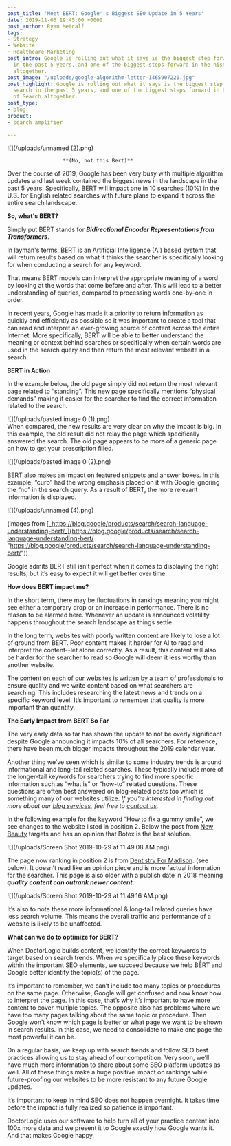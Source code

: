 ```yaml
---
post_title: 'Meet BERT: Google''s Biggest SEO Update in 5 Years'
date: 2019-11-05 19:45:00 +0000
post_author: Ryan Metcalf
tags:
- Strategy
- Website
- Healthcare-Marketing
post_intro: Google is rolling out what it says is the biggest step forward for search
  in the past 5 years, and one of the biggest steps forward in the history of Search
  altogether.
post_image: "/uploads/google-algorithm-letter-1465907220.jpg"
post_highlight: Google is rolling out what it says is the biggest step forward for
  search in the past 5 years, and one of the biggest steps forward in the history
  of Search altogether.
post_type:
- blog
product:
- search amplifier

---
```

![](/uploads/unnamed (2).png)

                      **(No, not this Bert)**

Over the course of 2019, Google has been very busy with multiple algorithm updates and last week contained the biggest news in the landscape in the past 5 years. Specifically, BERT will impact one in 10 searches (10%) in the U.S. for English related searches with future plans to expand it across the entire search landscape.

**So, what's  BERT?**

Simply put BERT stands for **_Bidirectional Encoder Representations from Transformers_**.

In layman's terms, BERT is an Artificial Intelligence (AI) based system that will return results based on what it thinks the searcher is specifically looking for when conducting a search for any keyword.

That means BERT models can interpret the appropriate meaning of a word by looking at the words that come before and after. This will lead to a better understanding of queries, compared to processing words one-by-one in order.

In recent years, Google has made it a priority to return information as quickly and efficiently as possible so it was important to create a tool that can read and interpret an ever-growing source of content across the entire Internet. More specifically, BERT will be able to better understand the meaning or context behind searches or specifically when certain words are used in the search query and then return the most relevant website in a search.

**BERT in Action**

In the example below, the old page simply did not return the most relevant page related to “standing”. This new page specifically mentions “physical demands” making it easier for the searcher to find the correct information related to the search.

![](/uploads/pasted image 0 (1).png)  
When compared, the new results are very clear on why the impact is big. In this example, the old result did not relay the page which specifically answered the search. The old page appears to be more of a generic page on how to get your prescription filled.

![](/uploads/pasted image 0 (2).png)

BERT also makes an impact on featured snippets and answer boxes. In this example, “curb” had the wrong emphasis placed on it with Google ignoring the “no” in the search query. As a result of BERT, the more relevant information is displayed.

![](/uploads/unnamed (4).png)

(images from [_https://blog.google/products/search/search-language-understanding-bert/_](https://blog.google/products/search/search-language-understanding-bert/ "https://blog.google/products/search/search-language-understanding-bert/"))

Google admits BERT still isn’t perfect when it comes to displaying the right results, but it’s easy to expect it will get better over time.

**How does BERT impact me?**

In the short term, there may be fluctuations in rankings meaning you might see either a temporary drop or an increase in performance. There is no reason to be alarmed here. Whenever an update is announced volatility happens throughout the search landscape as things settle.

In the long term, websites with poorly written content are likely to lose a lot of ground from BERT. Poor content makes it harder for AI to read and interpret the content--let alone correctly. As a result, this content will also be harder for the searcher to read so Google will deem it less worthy than another website.

The [content on each of our websites ](https://doctorlogic.com/content-multiplier "Medical Marketing Content")is written by a team of professionals to ensure quality and we write content based on what searchers are searching. This includes researching the latest news and trends on a specific keyword level. It’s important to remember that quality is more important than quantity.

**The Early Impact from BERT So Far**

The very early data so far has shown the update to not be overly significant despite Google announcing it impacts 10% of all searchers. For reference, there have been much bigger impacts throughout the 2019 calendar year.

Another thing we’ve seen which is similar to some industry trends is around informational and long-tail related searches. These typically include more of the longer-tail keywords for searchers trying to find more specific information such as “what is” or “how-to” related questions. These questions are often best answered on blog-related posts too which is something many of our websites utilize. _If you’re interested in finding out more about our_ [_blog services_]()_, feel free to_ [_contact us_]()_._

In the following example for the keyword “How to fix a gummy smile”, we see changes to the website listed in position 2. Below the post from [New Beauty](https://www.newbeauty.com/hottopic/blogpost/11232-botox-cosmetic-nonsurgical-gummy-smile-correction/) targets and has an opinion that Botox is the best solution.

![](/uploads/Screen Shot 2019-10-29 at 11.49.08 AM.png)

The page now ranking in position 2 is from [Dentistry For Madison](https://www.dentistryformadison.com/how-to-fix-a-gummy-smile/). (see below). It doesn’t read like an opinion piece and is more factual information for the searcher. This page is also older with a publish date in 2018 meaning **_quality content can outrank newer content._**

![](/uploads/Screen Shot 2019-10-29 at 11.49.16 AM.png)

It’s also to note these more informational & long-tail related queries have less search volume. This means the overall traffic and performance of a website is likely to be unaffected.

**What can we do to optimize for BERT?**

When DoctorLogic builds content, we identify the correct keywords to target based on search trends. When we specifically place these keywords within the important SEO elements, we succeed because we help BERT and Google better identify the topic(s) of the page.

It’s important to remember, we can’t include too many topics or procedures on the same page. Otherwise, Google will get confused and now know how to interpret the page. In this case, that’s why it’s important to have more content to cover multiple topics. The opposite also has problems where we have too many pages talking about the same topic or procedure. Then Google won’t know which page is better or what page we want to be shown in search results. In this case, we need to consolidate to make one page the most powerful it can be.

On a regular basis, we keep up with search trends and follow SEO best practices allowing us to stay ahead of our competition. Very soon, we’ll have much more information to share about some SEO platform updates as well. All of these things make a huge positive impact on rankings while future-proofing our websites to be more resistant to any future Google updates.

It’s important to keep in mind SEO does not happen overnight. It takes time before the impact is fully realized so patience is important.

DoctorLogic uses our software to help turn all of your practice content into 100x more data and we present it to Google exactly how Google wants it. And that makes Google happy. 
